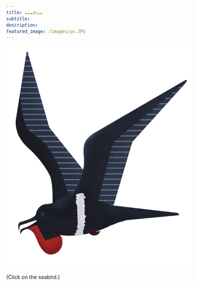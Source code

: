 ```yaml
---
title: ☁️☁️☁️🌞☁️☁️
subtitle: 
description: 
featured_image: /images/yo.JPG
---
```


<p align="center">
<a href="https://github.com/javierbioblanco/javierbioblanco.github.io/raw/master/documents/javierBlanco_CV.pdf" class="image fit" type="application/pdf"><img src="images/fregataAriel.jpg" width="600" height="600" alt=""></a>
</p>

(Click on the seabird.)